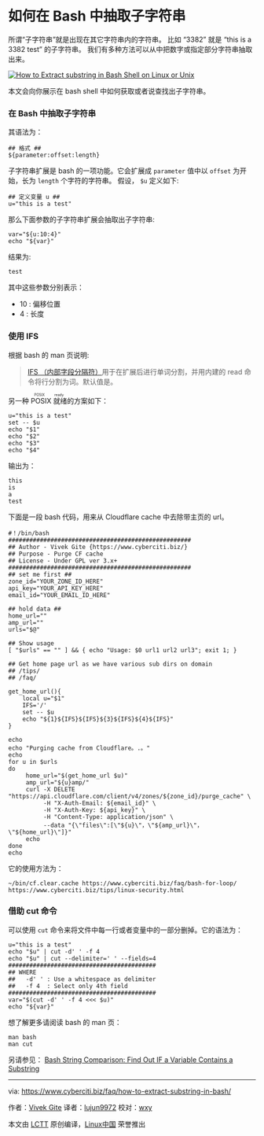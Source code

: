 如何在 Bash 中抽取子字符串
======

所谓“子字符串”就是出现在其它字符串内的字符串。 比如 “3382” 就是 “this is a 3382 test” 的子字符串。 我们有多种方法可以从中把数字或指定部分字符串抽取出来。

 [![How to Extract substring in Bash Shell on Linux or Unix](https://www.cyberciti.biz/media/new/faq/2017/12/How-to-Extract-substring-in-Bash-Shell-on-Linux-or-Unix.jpg)][2] 

本文会向你展示在 bash shell 中如何获取或者说查找出子字符串。

### 在 Bash 中抽取子字符串

其语法为：

```shell
## 格式 ## 
${parameter:offset:length} 
```

子字符串扩展是 bash 的一项功能。它会扩展成 `parameter` 值中以 `offset` 为开始，长为 `length` 个字符的字符串。 假设， `$u` 定义如下:

```shell
## 定义变量 u ##
u="this is a test"
```

那么下面参数的子字符串扩展会抽取出子字符串:

```shell
var="${u:10:4}"
echo "${var}"
```

结果为:

```
test
```

其中这些参数分别表示：

+   10 : 偏移位置
+   4 : 长度

### 使用 IFS

根据 bash 的 man 页说明:

> [IFS （内部字段分隔符）][3]用于在扩展后进行单词分割，并用内建的 read 命令将行分割为词。默认值是<space><tab><newline>。

另一种 <ruby>POSIX 就绪<rt>POSIX ready</rt></ruby>的方案如下：

```shell
u="this is a test"
set -- $u
echo "$1"
echo "$2"
echo "$3"
echo "$4"
```

输出为：

```shell
this
is
a
test
```

下面是一段 bash 代码，用来从 Cloudflare cache 中去除带主页的 url。

```shell
#！/bin/bash
####################################################
## Author - Vivek Gite {https://www.cyberciti.biz/}
## Purpose - Purge CF cache
## License - Under GPL ver 3.x+
####################################################
## set me first ##
zone_id="YOUR_ZONE_ID_HERE"
api_key="YOUR_API_KEY_HERE"
email_id="YOUR_EMAIL_ID_HERE"

## hold data ##
home_url=""
amp_url=""
urls="$@"

## Show usage 
[ "$urls" == "" ] && { echo "Usage: $0 url1 url2 url3"; exit 1; }

## Get home page url as we have various sub dirs on domain
## /tips/
## /faq/

get_home_url(){
	local u="$1"
	IFS='/'
	set -- $u
	echo "${1}${IFS}${IFS}${3}${IFS}${4}${IFS}"
}

echo
echo "Purging cache from Cloudflare。.。"
echo
for u in $urls
do
     home_url="$(get_home_url $u)"
     amp_url="${u}amp/"
     curl -X DELETE "https://api.cloudflare.com/client/v4/zones/${zone_id}/purge_cache" \
          -H "X-Auth-Email: ${email_id}" \
          -H "X-Auth-Key: ${api_key}" \
          -H "Content-Type: application/json" \
          --data "{\"files\":[\"${u}\"，\"${amp_url}\"，\"${home_url}\"]}"
     echo
done
echo
```

它的使用方法为：

```shell
~/bin/cf.clear.cache https://www.cyberciti.biz/faq/bash-for-loop/ https://www.cyberciti.biz/tips/linux-security.html
```

### 借助 cut 命令

可以使用 `cut` 命令来将文件中每一行或者变量中的一部分删掉。它的语法为：

```shell
u="this is a test"
echo "$u" | cut -d' ' -f 4
echo "$u" | cut --delimiter=' ' --fields=4
##########################################
## WHERE
##   -d' ' : Use a whitespace as delimiter
##   -f 4  : Select only 4th field
##########################################
var="$(cut -d' ' -f 4 <<< $u)"
echo "${var}"
```

想了解更多请阅读 bash 的 man 页：

```shell
man bash
man cut
```

另请参见： [Bash String Comparison: Find Out IF a Variable Contains a Substring][1]

--------------------------------------------------------------------------------

via: https://www.cyberciti.biz/faq/how-to-extract-substring-in-bash/

作者：[Vivek Gite][a]
译者：[lujun9972](https://github.com/lujun9972)
校对：[wxy](https://github.com/wxy)

本文由 [LCTT](https://github.com/LCTT/TranslateProject) 原创编译，[Linux中国](https://linux.cn/) 荣誉推出

[a]:https://www.cyberciti.biz
[1]:https://www.cyberciti.biz/faq/bash-find-out-if-variable-contains-substring/
[2]:https://www.cyberciti.biz/media/new/faq/2017/12/How-to-Extract-substring-in-Bash-Shell-on-Linux-or-Unix.jpg
[3]:https://bash.cyberciti.biz/guide/$IFS
